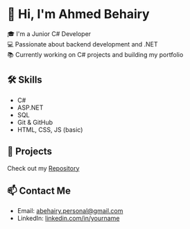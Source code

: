 # 👋 Hi, I'm Ahmed Behairy

🎓 I'm a Junior C# Developer  
💻 Passionate about backend development and .NET  
📚 Currently working on C# projects and building my portfolio

## 🛠️ Skills

- C#
- ASP.NET
- SQL
- Git & GitHub
- HTML, CSS, JS (basic)

## 📁 Projects

Check out my [Repository](https://github.com/behairy21?tab=repositories)

## 📫 Contact Me

- Email: abehairy.personal@gmail.com
- LinkedIn: [linkedin.com/in/yourname](https://www.linkedin.com/in/ahmed-behairy-075ab4364/)
